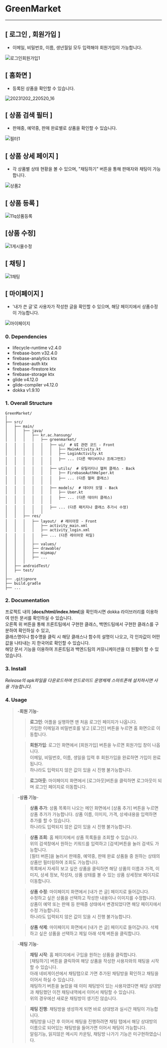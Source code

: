 # GreenMarket
---

[ 로그인 , 회원가입 ]
---

- 이메일, 비밀번호, 이름, 생년월일 모두 입력해야 회원가입이 가능합니다.

![로그인회원가입1](https://github.com/ssarisong/Green-Market/assets/101031116/845aa903-0fbe-4347-bf92-95c82debc841)




[ 홈화면 ]
---

- 등록된 상품을 확인할 수 있습니다.

![20231202_220520_16](https://github.com/ssarisong/Green-Market/assets/101031116/d5cb97f8-55ab-4207-916b-95f7fed7d215)




[ 상품 검색 필터 ]
---

- 판매중, 예약중, 판매 완료별로 상품을 확인할 수 있습니다. 

![필터1](https://github.com/ssarisong/Green-Market/assets/101031116/737493e0-c201-4111-9aa8-72b3b6a0e918)




[ 상품 상세 페이지 ]
---

- 각 상품별 상태 현황을 볼 수 있으며, "채팅하기" 버튼을 통해 판매자와 채팅이 가능합니다. 

![상품2](https://github.com/ssarisong/Green-Market/assets/101031116/f054d0b7-7fc9-4412-a169-900cbfee3422)




[ 상품 등록 ]
---

![11q상품등록](https://github.com/ssarisong/Green-Market/assets/101031116/8eaffeb3-346a-44c9-b7f6-8d84ea7c5ce0)


[상품 수정]
---

![1게시물수정](https://github.com/ssarisong/Green-Market/assets/101031116/c2082770-90d1-43c0-afc7-c0bbbc1d577c)




[ 채팅 ]
---

![1채팅](https://github.com/ssarisong/Green-Market/assets/101031116/824a9514-b0c7-4c7a-aadc-fd555ae4a1ad)




[ 마이페이지 ]
---

- '내가 쓴 글'로 사용자가 작성한 글을 확인할 수 있으며, 해당 페이지에서 상품수정이 가능합니다.

![마이페이지](https://github.com/ssarisong/Green-Market/assets/101031116/8c2b993b-258c-4878-ae2f-be1c1f4650ba)





### 0. Dependencies
- lifecycle-runtime v2.4.0
- firebase-bom v32.4.0
- firebase-analytics ktx
- firebase-auth ktx
- firebase-firestore ktx
- firebase-storage ktx
- glide v4.12.0
- glide-compiler v4.12.0
- dokka v1.9.10

### 1. Overall Structure
```
GreenMarket/
│
├── src/
│   ├── main/
│   │   ├── java/
│   │   │   ├── kr.ac.hansung/
│   │   │   │   ├── greenmarket/
│   │   │   │   │   ├── ui/  # UI 관련 코드 - Front
│   │   │   │   │   │   ├── MainActivity.kt
│   │   │   │   │   │   ├── LoginActivity.kt
│   │   │   │   │   │   ├── ... (다른 액티비티나 프래그먼트)
│   │   │   │   │   │
│   │   │   │   │   ├── utils/  # 유틸리티나 헬퍼 클래스 - Back
│   │   │   │   │   │   ├── FirebaseAuthHelper.kt
│   │   │   │   │   │   ├── ... (다른 헬퍼 클래스)
│   │   │   │   │   │
│   │   │   │   │   ├── models/  # 데이터 모델 - Back
│   │   │   │   │   │   ├── User.kt
│   │   │   │   │   │   ├── ... (다른 데이터 클래스)
│   │   │   │   │   │
│   │   │   │   │   ├── ... (다른 패키지나 클래스 추가시 수정)
│   │   │   │   │   
│   │   ├── res/
│   │   │   ├── layout/  # 레이아웃 - Front
│   │   │   │   ├── activity_main.xml
│   │   │   │   ├── activity_login.xml
│   │   │   │   ├── ... (다른 레이아웃 파일)
│   │   │   │
│   │   │   ├── values/
│   │   │   ├── drawable/
│   │   │   ├── mipmap/
│   │   │   ├── ...
│   │   │   
│   ├── androidTest/
│   ├── test/
│
├── .gitignore
├── build.gradle
├── ...
```

### 2. Documentation
프로젝트 내의 [**docs/html/index.html**]을 확인하시면 dokka 라이브러리를 이용하여 만든 문서를 확인하실 수 있습니다.   
오른쪽 위 버튼을 통해 프론트팀에서 구현한 클래스, 백엔드팀에서 구현한 클래스를 구분하여 확인하실 수 있고,   
클래스명이나 함수명을 클릭 시 해당 클래스나 함수의 설명이 나오고, 각 인자값이 어떤 값을 나타내는 지 한국어로 확인할 수 있습니다.   
해당 문서 기능을 이용하여 프론트팀과 백엔드팀의 커뮤니케이션을 더 원활이 할 수 있었습니다.   

### 3. Install
*Release의 apk파일을 다운로드하여 안드로이드 운영체제 스마트폰에 설치하시면 사용 가능합니다.*

### 4. Usage
> -**회원 기능**-
> > **로그인**: 어플을 실행하면 맨 처음 로그인 페이지가 나옵니다.   
> > 가입한 이메일과 비밀번호를 넣고 [로그인] 버튼을 누르면 홈 화면으로 이동합니다.
> 
> > **회원가입**: 로그인 화면에서 [회원가입] 버튼을 누르면 회원가입 창이 나옵니다.   
> > 이메일, 비밀번호, 이름, 생일을 입력 후 회원가입을 완료하면 가입이 완료됩니다.   
> > 하나라도 입력되지 않은 값이 있을 시 진행 불가능합니다.   
> 
> > **로그아웃**: 마이페이지 화면에서 [로그아웃]버튼을 클릭하면 로그아웃이 되며 로그인 페이지로 이동합니다.

> -**상품 기능**-
> >  **상품 추가**: 상품 목록이 나오는 메인 화면에서 [상품 추가] 버튼을 누르면 상품 추가가 가능합니다.
> > 상품 이름, 이미지, 가격, 상세내용을 입력하면 추가를 할 수 있습니다.   
> > 하나라도 입력되지 않은 값이 있을 시 진행 불가능합니다.
> 
> > **상품 조회**: 홈 페이지에서 상품 목록들을 조회할 수 있습니다.   
> > 위의 검색창에서 원하는 키워드를 입력하고 [검색]버튼을 눌러 검색도 가능합니다.   
> > [필터 버튼]을 눌러서 판매중, 예약중, 판매 완료 상품들 중 원하는 상태의 상품만 필터링하여 조회도 가능합니다.   
> > 목록에서 자세히 보고 싶은 상품을 클릭하면 해당 상품의 이름과 가격, 이미지, 상세 정보, 작성자, 상품 상태를 볼 수 있는 상품 상세정보 페이지로 이동합니다.   
> 
> > **상품 수정**: 마이페이지 화면에서 [내가 쓴 글] 페이지로 들어갑니다.   
> > 수정하고 싶은 상품을 선택하고 작성한 내용이나 이미지를 수정합니다.   
> > 상품이 예약 또는 판매 등 판매중 상태에서 변경되었다면 해당 페이지에서 수정 가능합니다.   
> > 하나라도 입력되지 않은 값이 있을 시 진행 불가능합니다.
> 
> > **상품 삭제**: 마이페이지 화면에서 [내가 쓴 글] 페이지로 들어갑니다.
> > 삭제하고 싶은 상품을 선택하고 제일 아래 삭제 버튼을 클릭합니다.

> -**채팅 기능**-
> > **채팅 시작**: 홈 페이지에서 구입을 원하는 상품을 클릭합니다.   
> > [채팅하기] 버튼을 클릭하여 해당 상품을 작성한 사용자와의 채팅을 시작할 수 있습니다.   
> > 아래 네비게이션에서 채팅탭으로 가면 추가된 채팅방을 확인하고 채팅을 이어서 하실 수 있습니다.   
> > 채팅하기 버튼을 눌렀을 때 이미 채팅방이 있는 사용자였다면 해당 상대방과 채팅했던 이전 채팅내역에서 이어서 채팅할 수 있습니다.   
> > 위의 경우에선 새로운 채팅방이 생기진 않습니다.
> 
> > **채팅 진행**: 채팅방을 생성하게 되면 바로 상대방과 실시간 채팅이 가능합니다.   
> > 채팅방을 나간 후 이어서 채팅을 진행하려면 채팅 탭에서 해당 상대방의 이름으로 되어있는 채팅방을 들어가면 이어서 채팅이 가능합니다.   
> > 알림기능, 읽지않은 메시지 카운팅, 채팅방 나가기 기능은 미구현하였습니다.   
